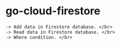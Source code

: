 # go-cloud-firestore
    -> Add data in Firestore database. </br>
    -> Read data in Firestore database. </br>
    -> Where condition. </br>